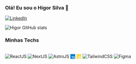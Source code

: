 ### Olá! Eu sou o Higor Silva 👋


[![LinkedIn](https://img.shields.io/badge/LinkedIn-0077B5?style=for-the-badge&logo=linkedin&logoColor=white)](https://www.linkedin.com/in/hiigorsilva/)

![Higor GitHub stats](https://github-readme-stats.vercel.app/api?username=hiigorsilva&show_icons=true&theme=radical)

### Minhas Techs

<div style="display: inline-block"></br>
  <img style="width: 1rem; height: auto;" align="center" alt="ReactJS" src="https://raw.githubusercontent.com/marwin1991/profile-technology-icons/refs/heads/main/icons/react.png" />
  <img style="width: 1rem; height: auto;" align="center" alt="NextJS" src="https://raw.githubusercontent.com/marwin1991/profile-technology-icons/refs/heads/main/icons/next_js.png" />
  <img style="width: 1rem; height: auto;" align="center" alt="AstroJS" src="https://raw.githubusercontent.com/marwin1991/profile-technology-icons/refs/heads/main/icons/astro.png" />
  <img style="width: 1rem; height: auto;" align="center" alt="TypeScript" src="https://raw.githubusercontent.com/devicons/devicon/master/icons/typescript/typescript-plain.svg" />
  <img style="width: 1rem; height: auto;" align="center" alt="JavaScript" src="https://raw.githubusercontent.com/devicons/devicon/master/icons/javascript/javascript-plain.svg" />
  <img style="width: 1rem; height: auto;" align="center" alt="TailwindCSS" src="https://raw.githubusercontent.com/marwin1991/profile-technology-icons/refs/heads/main/icons/tailwind_css.png" />
  <img style="width: 1rem; height: auto;" align="center" alt="Figma" src="https://raw.githubusercontent.com/marwin1991/profile-technology-icons/refs/heads/main/icons/figma.png" />

</div>
